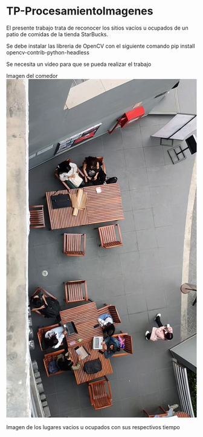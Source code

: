 # TP-ProcesamientoImagenes
El presente trabajo trata de reconocer los sitios vacíos u ocupados de un patio de comidas de la tienda StarBucks.

Se debe instalar las libreria de OpenCV con el siguiente comando
pip install opencv-contrib-python-headless

Se necesita un video para que se pueda realizar el trabajo

Imagen del comedor
![Image text](https://github.com/MarlonLLaguento/TP-ProcesamientoImagenes/blob/main/frame_inicial.png)

Imagen de los lugares vacios u ocupados con sus respectivos tiempo

